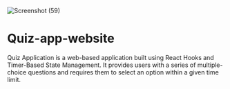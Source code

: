 ![Screenshot (59)](https://github.com/user-attachments/assets/390e8f07-f489-4646-807d-347561d6b473)
# Quiz-app-website
Quiz Application is a web-based application built using React Hooks and Timer-Based State Management. It provides users with a series of multiple-choice questions and requires them to select an option within a given time limit.
